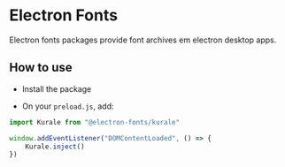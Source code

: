 # Electron Fonts

Electron fonts packages provide font archives em electron desktop apps.

## How to use

* Install the package

* On your `preload.js`, add:

```ts
import Kurale from "@electron-fonts/kurale"

window.addEventListener("DOMContentLoaded", () => {
    Kurale.inject()
})
```